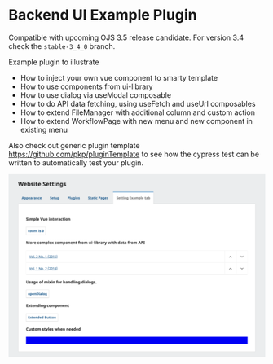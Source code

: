 # Backend UI Example Plugin

Compatible with upcoming OJS 3.5 release candidate. For version 3.4 check the `stable-3_4_0` branch.

Example plugin to illustrate

- How to inject your own vue component to smarty template
- How to use components from ui-library
- How to use dialog via useModal composable
- How to do API data fetching, using useFetch and useUrl composables
- How to extend FileManager with additional column and custom action
- How to extend WorkflowPage with new menu and new component in existing menu

Also check out generic plugin template https://github.com/pkp/pluginTemplate to see how the cypress test can be written to automatically test your plugin.

![image illustrating plugin example ui](docs/plugin_ui.png)
